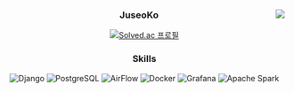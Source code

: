 <div align="center">
  <div>
    <img align="right" src="https://github-readme-stats.vercel.app/api/top-langs/?username=JuseoKo&theme=dracula&exclude_repo=clone-web-scrapper,clone-zoom&hide=Procfile,Jupyter%20Notebook&layout=compact&langs_count=8"/>
    <h3>JuseoKo</h3>
    <p>
      <a href="https://solved.ac/mariat1717">
        <img src="http://mazassumnida.wtf/api/mini/generate_badge?boj=mariat1717" alt="Solved.ac 프로필">
      </a>
    </p>

  <h3>Skills</h3>
    <p>
      <img src="https://img.shields.io/badge/Django-092E20?&logo=Django&logoColor=white" alt="Django">
      <img src="https://img.shields.io/badge/PostgreSQL-4169E1?logo=PostgreSQL&logoColor=white" alt="PostgreSQL">
      <img src="https://img.shields.io/badge/AirFlow-017CEE?logo=apache-airflow&logoColor=white" alt="AirFlow">
      <img src="https://img.shields.io/badge/Docker-%232496ED?&logo=Docker&logoColor=white" alt="Docker">
      <img src="https://img.shields.io/badge/Grafana-F46800?&logo=Grafana&logoColor=white" alt="Grafana">
      <img src="https://img.shields.io/badge/Apache%20Spark-E25A1C?&logo=apachespark&logoColor=white" alt="Apache Spark">
    </p>
  </div>



